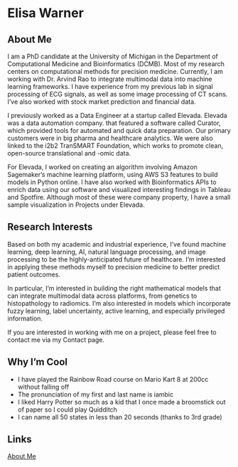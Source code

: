 # Elisa Warner

## About Me
I am a PhD candidate at the University of Michigan in the Department of Computational Medicine and Bioinformatics (DCMB). Most of my research centers on computational methods for precision medicine. Currently, I am working with Dr. Arvind Rao to integrate multimodal data into machine learning frameworks. I have experience from my previous lab in signal processing of ECG signals, as well as some image processing of CT scans. I’ve also worked with stock market prediction and financial data.

I previously worked as a Data Engineer at a startup called Elevada. Elevada was a data automation company. that featured a software called Curator, which provided tools for automated and quick data preparation.  Our primary customers were in big pharma and healthcare analytics. We were also linked to the i2b2 TranSMART Foundation, which works to promote clean, open-source translational and -omic data.

For Elevada, I worked on creating an algorithm involving Amazon Sagemaker’s machine learning platform, using AWS S3 features to build models in Python online. I have also worked with Bioinformatics APIs to enrich data using our software and visualized interesting findings in Tableau and Spotfire. Although most of these were company property, I have a small sample visualization in Projects under Elevada.

## Research Interests
Based on both my academic and industrial experience, I’ve found machine learning, deep learning, AI, natural language processing, and image processing to be the highly-anticipated future of healthcare. I’m interested in applying these methods myself to precision medicine to better predict patient outcomes.

In particular, I’m interested in building the right mathematical models that can integrate multimodal data across platforms, from genetics to histopathology to radiomics. I’m also interested in models which incorporate fuzzy learning, label uncertainty, active learning, and especially privileged information.

If you are interested in working with me on a project, please feel free to contact me via my Contact page.

## Why I’m Cool
* I have played the Rainbow Road course on Mario Kart 8 at 200cc without falling off
* The pronunciation of my first and last name is iambic
* I liked Harry Potter so much as a kid that I once made a broomstick out of paper so I could play Quidditch
* I can name all 50 states in less than 20 seconds (thanks to 3rd grade)

## Links
<a href="https://<user.name>.github.io/elwarner.github.io/publications.md" title="Publications">About Me</a>